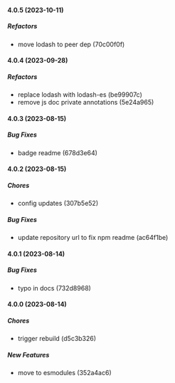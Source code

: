 #### 4.0.5 (2023-10-11)

##### Refactors

*  move lodash to peer dep (70c00f0f)

#### 4.0.4 (2023-09-28)

##### Refactors

*  replace lodash with lodash-es (be99907c)
*  remove js doc private annotations (5e24a965)

#### 4.0.3 (2023-08-15)

##### Bug Fixes

*  badge readme (678d3e64)

#### 4.0.2 (2023-08-15)

##### Chores

*  config updates (307b5e52)

##### Bug Fixes

*  update repository url to fix npm readme (ac64f1be)

#### 4.0.1 (2023-08-14)

##### Bug Fixes

*  typo in docs (732d8968)

#### 4.0.0 (2023-08-14)

##### Chores

*  trigger rebuild (d5c3b326)

##### New Features

*  move to esmodules (352a4ac6)

